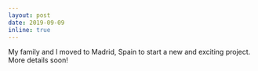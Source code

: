 ```yaml
---
layout: post
date: 2019-09-09
inline: true
---
```


My family and I moved to Madrid, Spain to start a new and exciting project. More details soon!
